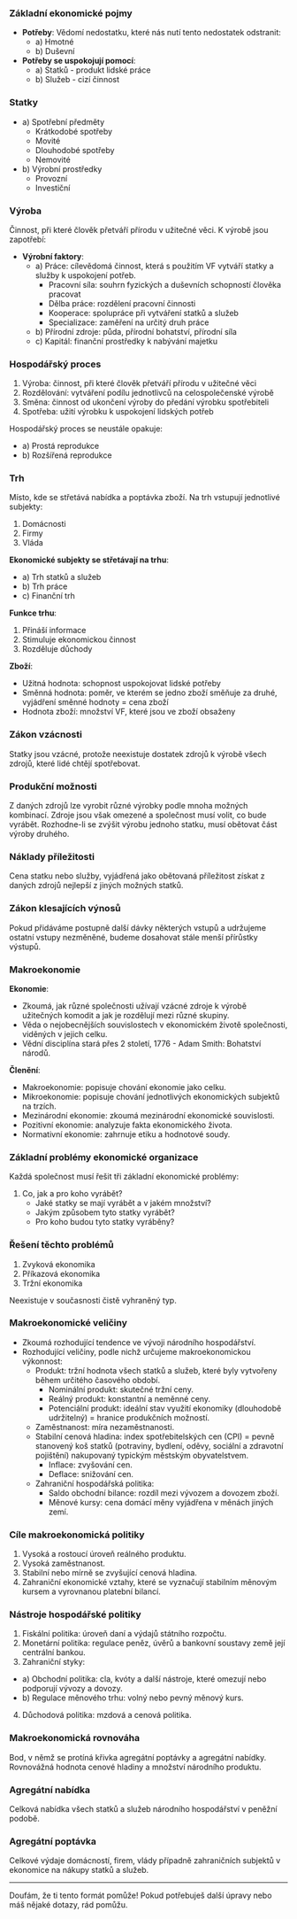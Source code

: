 
### Základní ekonomické pojmy

- **Potřeby**: Vědomí nedostatku, které nás nutí tento nedostatek odstranit:
  - a) Hmotné
  - b) Duševní
- **Potřeby se uspokojují pomocí**:
  - a) Statků - produkt lidské práce
  - b) Služeb - cizí činnost

### Statky

- a) Spotřební předměty
  - Krátkodobé spotřeby
  - Movité
  - Dlouhodobé spotřeby
  - Nemovité
- b) Výrobní prostředky
  - Provozní
  - Investiční

### Výroba

Činnost, při které člověk přetváří přírodu v užitečné věci. K výrobě jsou zapotřebí:

- **Výrobní faktory**:
  - a) Práce: cílevědomá činnost, která s použitím VF vytváří statky a služby k uspokojení potřeb.
    - Pracovní síla: souhrn fyzických a duševních schopností člověka pracovat
    - Dělba práce: rozdělení pracovní činnosti
    - Kooperace: spolupráce při vytváření statků a služeb
    - Specializace: zaměření na určitý druh práce
  - b) Přírodní zdroje: půda, přírodní bohatství, přírodní síla
  - c) Kapitál: finanční prostředky k nabývání majetku

### Hospodářský proces

1. Výroba: činnost, při které člověk přetváří přírodu v užitečné věci
2. Rozdělování: vytváření podílu jednotlivců na celospolečenské výrobě
3. Směna: činnost od ukončení výroby do předání výrobku spotřebiteli
4. Spotřeba: užití výrobku k uspokojení lidských potřeb

Hospodářský proces se neustále opakuje:
- a) Prostá reprodukce
- b) Rozšířená reprodukce

### Trh

Místo, kde se střetává nabídka a poptávka zboží. Na trh vstupují jednotlivé subjekty:

1. Domácnosti
2. Firmy
3. Vláda

**Ekonomické subjekty se střetávají na trhu**:
- a) Trh statků a služeb
- b) Trh práce
- c) Finanční trh

**Funkce trhu**:
1. Přináší informace
2. Stimuluje ekonomickou činnost
3. Rozděluje důchody

**Zboží**:
- Užitná hodnota: schopnost uspokojovat lidské potřeby
- Směnná hodnota: poměr, ve kterém se jedno zboží směňuje za druhé, vyjádření směnné hodnoty = cena zboží
- Hodnota zboží: množství VF, které jsou ve zboží obsaženy

### Zákon vzácnosti

Statky jsou vzácné, protože neexistuje dostatek zdrojů k výrobě všech zdrojů, které lidé chtějí spotřebovat.

### Produkční možnosti

Z daných zdrojů lze vyrobit různé výrobky podle mnoha možných kombinací. Zdroje jsou však omezené a společnost musí volit, co bude vyrábět. Rozhodne-li se zvýšit výrobu jednoho statku, musí obětovat část výroby druhého.

### Náklady příležitosti

Cena statku nebo služby, vyjádřená jako obětovaná příležitost získat z daných zdrojů nejlepší z jiných možných statků.

### Zákon klesajících výnosů

Pokud přidáváme postupně další dávky některých vstupů a udržujeme ostatní vstupy nezměněné, budeme dosahovat stále menší přírůstky výstupů.



### Makroekonomie

**Ekonomie**:
- Zkoumá, jak různé společnosti užívají vzácné zdroje k výrobě užitečných komodit a jak je rozdělují mezi různé skupiny.
- Věda o nejobecnějších souvislostech v ekonomickém životě společnosti, viděných v jejich celku.
- Vědní disciplína stará přes 2 století, 1776 - Adam Smith: Bohatství národů.

**Členění**:
- Makroekonomie: popisuje chování ekonomie jako celku.
- Mikroekonomie: popisuje chování jednotlivých ekonomických subjektů na trzích.
- Mezinárodní ekonomie: zkoumá mezinárodní ekonomické souvislosti.
- Pozitivní ekonomie: analyzuje fakta ekonomického života.
- Normativní ekonomie: zahrnuje etiku a hodnotové soudy.

### Základní problémy ekonomické organizace

Každá společnost musí řešit tři základní ekonomické problémy:
1. Co, jak a pro koho vyrábět?
   - Jaké statky se mají vyrábět a v jakém množství?
   - Jakým způsobem tyto statky vyrábět?
   - Pro koho budou tyto statky vyráběny?

### Řešení těchto problémů

1. Zvyková ekonomika
2. Příkazová ekonomika
3. Tržní ekonomika

Neexistuje v současnosti čistě vyhraněný typ.

### Makroekonomické veličiny

- Zkoumá rozhodující tendence ve vývoji národního hospodářství.
- Rozhodující veličiny, podle nichž určujeme makroekonomickou výkonnost:
  - Produkt: tržní hodnota všech statků a služeb, které byly vytvořeny během určitého časového období.
    - Nominální produkt: skutečné tržní ceny.
    - Reálný produkt: konstantní a neměnné ceny.
    - Potenciální produkt: ideální stav využití ekonomiky (dlouhodobě udržitelný) = hranice produkčních možností.
  - Zaměstnanost: míra nezaměstnanosti.
  - Stabilní cenová hladina: index spotřebitelských cen (CPI) = pevně stanovený koš statků (potraviny, bydlení, oděvy, sociální a zdravotní pojištění) nakupovaný typickým městským obyvatelstvem.
    - Inflace: zvyšování cen.
    - Deflace: snižování cen.
  - Zahraniční hospodářská politika:
    - Saldo obchodní bilance: rozdíl mezi vývozem a dovozem zboží.
    - Měnové kursy: cena domácí měny vyjádřena v měnách jiných zemí.

### Cíle makroekonomická politiky

1. Vysoká a rostoucí úroveň reálného produktu.
2. Vysoká zaměstnanost.
3. Stabilní nebo mírně se zvyšující cenová hladina.
4. Zahraniční ekonomické vztahy, které se vyznačují stabilním měnovým kursem a vyrovnanou platební bilancí.

### Nástroje hospodářské politiky

1. Fiskální politika: úroveň daní a výdajů státního rozpočtu.
2. Monetární politika: regulace peněz, úvěrů a bankovní soustavy země její centrální bankou.
3. Zahraniční styky:
  - a) Obchodní politika: cla, kvóty a další nástroje, které omezují nebo podporují vývozy a dovozy.
  - b) Regulace měnového trhu: volný nebo pevný měnový kurs.
4. Důchodová politika: mzdová a cenová politika.

### Makroekonomická rovnováha

Bod, v němž se protíná křivka agregátní poptávky a agregátní nabídky. Rovnovážná hodnota cenové hladiny a množství národního produktu.

### Agregátní nabídka

Celková nabídka všech statků a služeb národního hospodářství v peněžní podobě.

### Agregátní poptávka

Celkové výdaje domácností, firem, vlády případně zahraničních subjektů v ekonomice na nákupy statků a služeb.

---

Doufám, že ti tento formát pomůže! Pokud potřebuješ další úpravy nebo máš nějaké dotazy, rád pomůžu.
